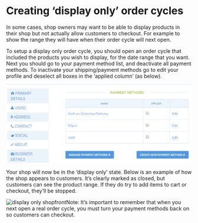 # Creating ‘display only’ order cycles

In some cases, shop owners may want to be able to display products in their shop but not actually allow customers to checkout. For example to show the range they will have when their order cycle will next open.

To setup a display only order cycle, you should open an order cycle that included the products you wish to display, for the date range that you want. Next you should go to your payment method list, and deactivate all payment methods. To inactivate your shipping/payment methods go to edit your profile and deselect all boxes in the ‘applied column’ \(as below\).

[](https://openfoodnetwork.org/wp-content/uploads/2015/05/Inactive-closed.png)

![](/assets/53-CreatingDisplayOC-1-Inactive-closed_old.png)

Your shop will now be in the ‘display only’ state. Below is an example of how the shop appears to customers. It’s clearly marked as closed, but customers can see the product range. If they do try to add items to cart or checkout, they’ll be stopped.

![](https://openfoodnetwork.org/wp-content/uploads/2015/05/display-only.png "display only shopfront")Note: It’s important to remember that when you next open a real order cycle, you must turn your payment methods back on so customers can checkout.

